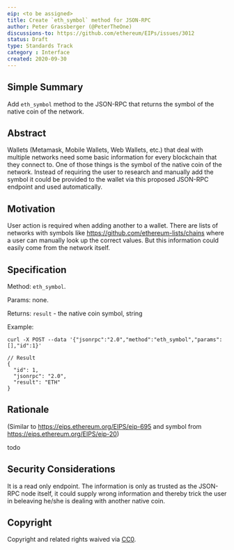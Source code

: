 ```yaml
---
eip: <to be assigned>
title: Create `eth_symbol` method for JSON-RPC
author: Peter Grassberger (@PeterTheOne)
discussions-to: https://github.com/ethereum/EIPs/issues/3012
status: Draft
type: Standards Track
category : Interface
created: 2020-09-30
---
```


## Simple Summary
Add `eth_symbol` method to the JSON-RPC that returns the symbol of the native coin of the network.

## Abstract
Wallets (Metamask, Mobile Wallets, Web Wallets, etc.) that deal with multiple networks need some basic information for every blockchain that they connect to. One of those things is the symbol of the native coin of the network. Instead of requiring the user to research and manually add the symbol it could be provided to the wallet via this proposed JSON-RPC endpoint and used automatically.

## Motivation
<!-- The motivation is critical for EIPs that want to change the Ethereum protocol. It should clearly explain why the existing protocol specification is inadequate to address the problem that the EIP solves. EIP submissions without sufficient motivation may be rejected outright. -->
User action is required when adding another to a wallet. There are lists of networks with symbols like https://github.com/ethereum-lists/chains where a user can manually look up the correct values. But this information could easily come from the network itself.

## Specification
<!-- The technical specification should describe the syntax and semantics of any new feature. The specification should be detailed enough to allow competing, interoperable implementations for any of the current Ethereum platforms (go-ethereum, parity, cpp-ethereum, ethereumj, ethereumjs, and [others](https://github.com/ethereum/wiki/wiki/Clients)). -->

Method: `eth_symbol`.

Params: none.

Returns: `result` - the native coin symbol, string

Example:

```
curl -X POST --data '{"jsonrpc":"2.0","method":"eth_symbol","params":[],"id":1}'

// Result
{
  "id": 1,
  "jsonrpc": "2.0",
  "result": "ETH"
}
```

## Rationale
<!-- The rationale fleshes out the specification by describing what motivated the design and why particular design decisions were made. It should describe alternate designs that were considered and related work, e.g. how the feature is supported in other languages. The rationale may also provide evidence of consensus within the community, and should discuss important objections or concerns raised during discussion. -->
(Similar to https://eips.ethereum.org/EIPS/eip-695 and symbol from https://eips.ethereum.org/EIPS/eip-20)

todo

## Security Considerations
<!-- All EIPs must contain a section that discusses the security implications/considerations relevant to the proposed change. Include information that might be important for security discussions, surfaces risks and can be used throughout the life cycle of the proposal. E.g. include security-relevant design decisions, concerns, important discussions, implementation-specific guidance and pitfalls, an outline of threats and risks and how they are being addressed. EIP submissions missing the "Security Considerations" section will be rejected. An EIP cannot proceed to status "Final" without a Security Considerations discussion deemed sufficient by the reviewers. -->
It is a read only endpoint. The information is only as trusted as the JSON-RPC node itself, it could supply wrong information and thereby trick the user in beleaving he/she is dealing with another native coin.

## Copyright
Copyright and related rights waived via [CC0](https://creativecommons.org/publicdomain/zero/1.0/).
